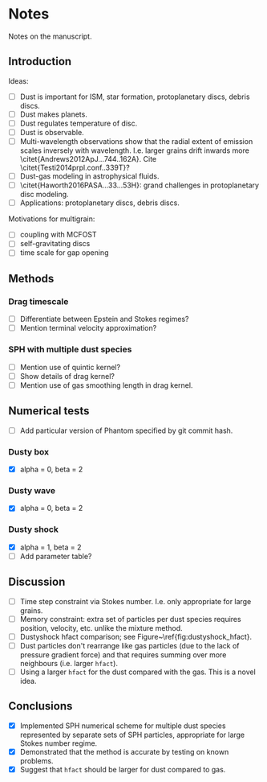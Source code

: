 Notes
=====

Notes on the manuscript.

Introduction
------------

Ideas:

- [ ] Dust is important for ISM, star formation, protoplanetary discs, debris discs.
- [ ] Dust makes planets.
- [ ] Dust regulates temperature of disc.
- [ ] Dust is observable.
- [ ] Multi-wavelength observations show that the radial extent of emission scales inversely with wavelength. I.e. larger grains drift inwards more \citet{Andrews2012ApJ...744..162A}. Cite \citet{Testi2014prpl.conf..339T}?
- [ ] Dust-gas modeling in astrophysical fluids.
- [ ] \citet{Haworth2016PASA...33...53H}: grand challenges in protoplanetary disc modeling.
- [ ] Applications: protoplanetary discs, debris discs.

Motivations for multigrain:

- [ ] coupling with MCFOST
- [ ] self-gravitating discs
- [ ] time scale for gap opening

Methods
-------

### Drag timescale

- [ ] Differentiate between Epstein and Stokes regimes?
- [ ] Mention terminal velocity approximation?

### SPH with multiple dust species

- [ ] Mention use of quintic kernel?
- [ ] Show details of drag kernel?
- [ ] Mention use of gas smoothing length in drag kernel.

Numerical tests
---------------

- [ ] Add particular version of Phantom specified by git commit hash.

### Dusty box

- [x] alpha = 0, beta = 2

### Dusty wave

- [x] alpha = 0, beta = 2

### Dusty shock

- [x] alpha = 1, beta = 2
- [ ] Add parameter table?

Discussion
----------

- [ ] Time step constraint via Stokes number. I.e. only appropriate for large grains.
- [ ] Memory constraint: extra set of particles per dust species requires position, velocity, etc. unlike the mixture method.
- [ ] Dustyshock hfact comparison; see Figure~\ref{fig:dustyshock_hfact}.
- [ ] Dust particles don't rearrange like gas particles (due to the lack of pressure gradient force) and that requires summing over more neighbours (i.e. larger `hfact`).
- [ ] Using a larger `hfact` for the dust compared with the gas. This is a novel idea.

Conclusions
-----------

- [x] Implemented SPH numerical scheme for multiple dust species represented by separate sets of SPH particles, appropriate for large Stokes number regime.
- [x] Demonstrated that the method is accurate by testing on known problems.
- [x] Suggest that `hfact` should be larger for dust compared to gas.
